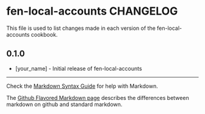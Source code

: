 fen-local-accounts CHANGELOG
============================

This file is used to list changes made in each version of the fen-local-accounts cookbook.

0.1.0
-----
- [your_name] - Initial release of fen-local-accounts

- - -
Check the [Markdown Syntax Guide](http://daringfireball.net/projects/markdown/syntax) for help with Markdown.

The [Github Flavored Markdown page](http://github.github.com/github-flavored-markdown/) describes the differences between markdown on github and standard markdown.
